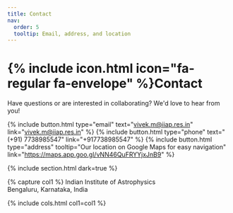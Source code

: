 ```yaml
---
title: Contact
nav:
  order: 5
  tooltip: Email, address, and location
---
```


# {% include icon.html icon="fa-regular fa-envelope" %}Contact

Have questions or are interested in collaborating? We'd love to hear from you!

{%
  include button.html
  type="email"
  text="vivek.m@iiap.res.in"
  link="vivek.m@iiap.res.in"
%}
{%
  include button.html
  type="phone"
  text="(+91) 7738985547"
  link="+917738985547"
%}
{%
  include button.html
  type="address"
  tooltip="Our location on Google Maps for easy navigation"
  link="https://maps.app.goo.gl/vNN46QuFRYYjxJnB9"
%}

{% include section.html dark=true %}

{% capture col1 %}
Indian Institute of Astrophysics\
Bengaluru, Karnataka, India

{% include cols.html col1=col1 %}
